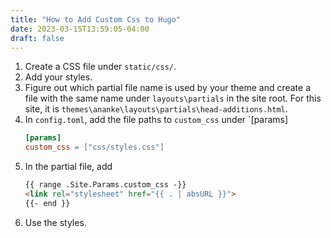 ```yaml
---
title: "How to Add Custom Css to Hugo"
date: 2023-03-15T13:59:05-04:00
draft: false
---
```


1. Create a CSS file under `static/css/`.
2. Add your styles.
3. Figure out which partial file name is used by your theme and create a file with the same name under `layouts\partials` in the site root. For this site, it is `themes\ananke\layouts\partials\head-additions.html`.
4. In `config.toml`, add the file paths to `custom_css` under `[params]
     ```toml
   [params]
   custom_css = ["css/styles.css"]
     ```
5. In the partial file, add
     ```html
   {{ range .Site.Params.custom_css -}}
   <link rel="stylesheet" href="{{ . | absURL }}">
   {{- end }}
     ```
6. Use the styles.